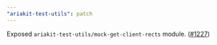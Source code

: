 ```yaml
---
"ariakit-test-utils": patch
---
```


Exposed `ariakit-test-utils/mock-get-client-rects` module. ([#1227](https://github.com/ariakit/ariakit/pull/1227))
